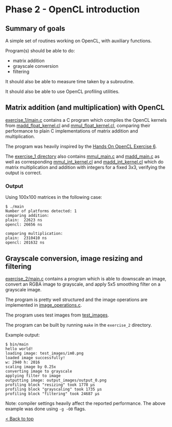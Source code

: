 # Phase 2 - OpenCL introduction

## Summary of goals
A simple set of routines working on OpenCL, with auxiliary functions.

Program(s) should be able to do:
- matrix addition
- grayscale conversion
- filtering

It should also be able to measure time taken by a subroutine.

It should also be able to use OpenCL profiling utilities.

## Matrix addition (and multiplication) with OpenCL
[exercise_1/main.c](./exercise_1/main.c) contains a C program which compiles the OpenCL kernels from [madd_float_kernel.cl](./exercise_1/madd_float_kernel.cl) and [mmul_float_kernel.cl](./exercise_1/mmul_float_kernel.cl), comparing their performance to plain C implementations of matrix addition and multiplication.

The program was heavily inspired by the [Hands On OpenCL Exercise 6](https://github.com/HandsOnOpenCL/Exercises-Solutions/blob/master/Solutions/Exercise06/README.md).

The [exercise_1 directory](./exercise_1/) also contains [mmul_main.c](./exercise_1/mmul_main.c) and [madd_main.c](./exercise_1/madd_main.c) as well as corresponding [mmul_int_kernel.cl](./exercise_1/mmul_int_kernel.cl) and [madd_int_kernel.cl](./exercise_1/madd_int_kernel.cl) which do matrix multiplication and addition with integers for a fixed 3x3, verifying the output is correct.

### Output
Using 100x100 matrices in the following case:
```console
$ ./main
Number of platforms detected: 1
comparing addition:
plain:  22623 ns
opencl: 26656 ns

comparing multiplication:
plain:  2310410 ns
opencl: 201632 ns

```

## Grayscale conversion, image resizing and filtering
[exercise_2/main.c](./exercise_2/main.c) contains a program which is able to downscale an image, convert an RGBA image to grayscale, and apply 5x5 smoothing filter on a grayscale image.

The program is pretty well structured and the image operations are implemented in [image_operations.c](./exercise_2/image_operations.c).

The program uses test images from [test_images](./exercise_2/test_images/).

The program can be built by running `make` in the `exercise_2` directory.

Example output:
```console
$ bin/main
hello world!
loading image: test_images/im0.png
loaded image successfully!
w: 2940 h: 2016
scaling image by 0.25x
converting image to grayscale
applying filter to image
outputting image: output_images/output_0.png
profiling block "resizing" took 1778 µs
profiling block "grayscaling" took 1735 µs
profiling block "filtering" took 24687 µs
```

Note: compiler settings heavily affect the reported performance.
The above example was done using `-g -O0` flags.

[< Back to top](../README.md)
